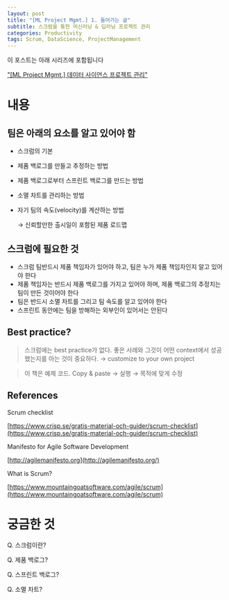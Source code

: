```yaml
---
layout: post
title: "[ML Project Mgmt.] 1. 들어가는 글"
subtitle: 스크럼을 통한 머신러닝 & 딥러닝 프로젝트 관리
categories: Productivity
tags: Scrum, DataScience, ProjectManagement
---
```


이 포스트는 아래 시리즈에 포함됩니다

["[ML Project Mgmt.] 데이터 사이언스 프로젝트 관리"](https://hyeon95y.github.io/productivity/2020/12/16/scrum-in-ml-project.html)


# 내용

## 팀은 아래의 요소를 알고 있어야 함

- 스크럼의 기본
- 제품 백로그를 만들고 추정하는 방법
- 제품 백로그로부터 스프린트 백로그를 만드는 방법
- 소멸 차트를 관리하는 방법
- 자기 팀의 속도(velocity)를 계산하는 방법

     → 신뢰할만한 출시일이 포함된 제품 로드맵

## 스크럼에 필요한 것

- 스크럼 팀반드시 제품 책임자가 있어야 하고, 팀은 누가 제품 책임자인지 알고 있어야 한다
- 제품 책임자는 반드시 제품 백로그를 가지고 있어야 하며, 제품 백로그의 추정치는 팀이 만든 것이어야 한다
- 팀은 반드시 소멸 차트를 그리고 팀 속도를 알고 있어야 한다
- 스프린트 동안에는 팀을 방해하는 외부인이 있어서는 안된다

## Best practice?

> 스크럼에는 best practice가 없다. 좋은 사례와 그것이 어떤 context에서 성공했는지를 아는 것이 중요하다. → customize to your own project

> 이 책은 예제 코드. Copy & paste → 실행 → 목적에 맞게 수정

## References

Scrum checklist

[https://www.crisp.se/gratis-material-och-guider/scrum-checklist](https://www.crisp.se/gratis-material-och-guider/scrum-checklist)

Manifesto for Agile Software Development

[http://agilemanifesto.org](http://agilemanifesto.org/)

What is Scrum?

[https://www.mountaingoatsoftware.com/agile/scrum](https://www.mountaingoatsoftware.com/agile/scrum)

# 궁금한 것

Q. 스크럼이란?

Q. 제품 백로그?

Q. 스프린트 백로그?

Q. 소멸 차트?
